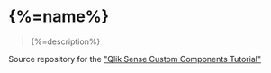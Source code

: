 # {%=name%}

> {%=description%}

Source repository for the ["Qlik Sense Custom Components Tutorial"](http://qliksite.io/tutorials/qliksense-custom-components/)
